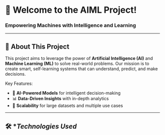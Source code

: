 # 🤖 Welcome to the AIML Project!

### **Empowering Machines with Intelligence and Learning**

---

## 🌟 **About This Project**

This project aims to leverage the power of **Artificial Intelligence (AI)** and **Machine Learning (ML)** to solve real-world problems. Our mission is to create smart, self-learning systems that can understand, predict, and make decisions.

Key Features:
- 🧠 **AI-Powered Models** for intelligent decision-making
- 📊 **Data-Driven Insights** with in-depth analytics
- 🚀 **Scalability** for large datasets and multiple use cases

---

## 🛠️ **Technologies Used*

